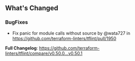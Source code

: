 ## What's Changed

### BugFixes
* Fix panic for module calls without source by @wata727 in https://github.com/terraform-linters/tflint/pull/1950


**Full Changelog**: https://github.com/terraform-linters/tflint/compare/v0.50.0...v0.50.1
